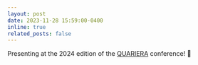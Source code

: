 ```yaml
---
layout: post
date: 2023-11-28 15:59:00-0400
inline: true
related_posts: false
---
```


Presenting at the 2024 edition of the <a href="https://quariera.com/programmation/">QUARIERA</a> conference! 📣